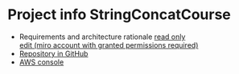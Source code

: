 # Project info StringConcatCourse  

- Requirements and architecture rationale
  [read only](https://miro.com/app/board/o9J_lG6VzeI=/)  
  [edit (miro account with granted permissions required)](https://miro.com/welcomeonboard/SJJiPa91ZtS9ww7e7D5vj9pUPTv8cEWw0wEDc05DUC8oTqNgmJCYY0up0TZOVVhb)  
- [Repository in GitHub](https://github.com/SinisterBBT/StringConcatCourse)  
- [AWS console](https://us-east-2.console.aws.amazon.com/console/home?region=us-east-2)  

  
